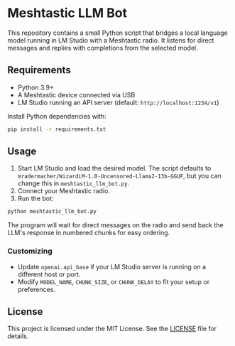 # Meshtastic LLM Bot

This repository contains a small Python script that bridges a local language model running in LM Studio with a Meshtastic radio. It listens for direct messages and replies with completions from the selected model.

## Requirements

- Python 3.9+
- A Meshtastic device connected via USB
- LM Studio running an API server (default: `http://localhost:1234/v1`)

Install Python dependencies with:

```bash
pip install -r requirements.txt
```

## Usage

1. Start LM Studio and load the desired model. The script defaults to `mradermacher/WizardLM-1.0-Uncensored-Llama2-13b-GGUF`, but you can change this in `meshtastic_llm_bot.py`.
2. Connect your Meshtastic radio.
3. Run the bot:

```bash
python meshtastic_llm_bot.py
```

The program will wait for direct messages on the radio and send back the LLM's response in numbered chunks for easy ordering.

### Customizing

- Update `openai.api_base` if your LM Studio server is running on a different host or port.
- Modify `MODEL_NAME`, `CHUNK_SIZE`, or `CHUNK_DELAY` to fit your setup or preferences.

## License

This project is licensed under the MIT License. See the [LICENSE](LICENSE) file for details.

